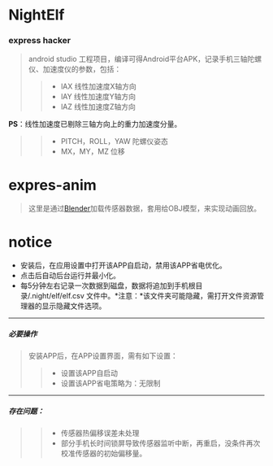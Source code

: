 # NightElf
### express hacker
> android studio 工程项目，编译可得Android平台APK，记录手机三轴陀螺仪、加速度仪的参数，包括：
> > * lAX 线性加速度X轴方向
> > * lAY 线性加速度Y轴方向
> > * lAZ 线性加速度Z轴方向

​    **PS**：线性加速度已剔除三轴方向上的重力加速度分量。

> > * PITCH，ROLL，YAW 陀螺仪姿态
> > * MX，MY，MZ 位移

# expres-anim
> 这里是通过[Blender](https://www.blender.org/)加载传感器数据，套用给OBJ模型，来实现动画回放。


# notice
* 安装后，在应用设置中打开该APP自启动，禁用该APP省电优化。
* 点击后自动后台运行并最小化。
* 每5分钟左右记录一次数据到磁盘，数据将追加到手机根目录/.night/elf/elf.csv 文件中。*注意：*该文件夹可能隐藏，需打开文件资源管理器的显示隐藏文件选项。

-----------------------------

##### 必要操作
> 安装APP后，在APP设置界面，需有如下设置：
>> * 设置该APP自启动
>> * 设置该APP省电策略为：无限制
-----------------------------

##### **存在问题：**
>
>> * 传感器热偏移误差未处理
>> * 部分手机长时间锁屏导致传感器监听中断，再重启，没条件再次校准传感器的初始偏移量。
